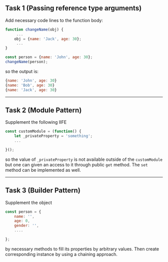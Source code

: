 ## Task 1 (Passing reference type arguments)

Add necessary code lines to the function body:
```javascript
function changeName(obj) {
     ...
    obj = {name: 'Jack', age: 30};
     ...
}

const person = {name: 'John', age: 30};
changeName(person);
```

so the output is:
```javascript
{name: 'John', age: 30}
{name: 'Bob', age: 30}
{name: 'Jack', age: 30}
```
***
## Task 2 (Module Pattern)

Supplement the following IIFE
```javascript
const customModule = (function() {
    let _privateProperty = 'something';
    ...

}();
```
so the value of `_privateProperty` is not available outside of the `customModule` but one can given an access to it through public `get` method. The `set` method can be implemented as well.

***
## Task 3 (Builder Pattern)

Supplement the object 
```javascript
const person = {
    name: '', 
    age: 0, 
    gender: '',
    ....

};
```
by necessary methods to fill its properties by arbitrary values. Then create corresponding instance by using a chaining approach.

